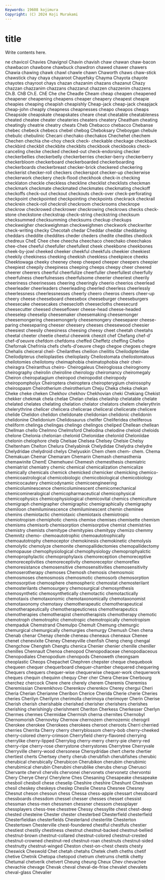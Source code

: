 ```yaml
---
Keywords: 19608 kojimura
Copyright: (C) 2024 Koji Murakami
---
```


# title

Write contents here.



ne chavicol Chavies
Chavignol Chavin chavish chaw chawan chaw-bacon chawbacon chawbone chawbuck chawdron
chawed chawer chawers Chawia chawing chawk chawl chawle chawn Chaworth
chaws chaw-stick chawstick chay chaya chayaroot Chayefsky Chayma Chayota chayote
chayotes chayroot chays chazan chazanim chazans chazanut Chazy chazzan chazzanim
chazzans chazzanut chazzen chazzenim chazzens Ch.B. ChB Ch.E. ChE Che
che Cheadle Cheam cheap cheapen cheapened cheapener cheapening cheapens cheaper
cheapery cheapest cheapie cheapies cheaping cheapish cheapishly Cheap-jack cheap-jack cheapjack
cheap-john cheaply cheapness cheapnesses cheapo cheapos cheaps Cheapside cheapskate cheapskates
cheare cheat cheatable cheatableness cheated cheatee cheater cheateries cheaters cheatery
Cheatham cheating cheatingly cheatrie cheatry cheats Cheb Chebacco chebacco Chebanse
chebec chebeck chebecs chebel chebog Cheboksary Cheboygan chebule chebulic chebulinic
Checani chechako chechakos Chechehet chechem Chechen chechia che-choy check check-
checkable checkage checkback checkbird checkbit checkbite checkbits checkbook checkbooks check-canceling
checke checked checked-out check-endorsing checker checkerbellies checkerbelly checkerberries checker-berry checkerberry
checkerbloom checkerboard checkerboarded checkerboarding checkerboards checkerbreast checker-brick checkered checkering checkerist
checker-roll checkers checkerspot checker-up checkerwise checkerwork checkery check-flood checkhook check-in
checking checklaton checkle checkless checkline checklist checklists checkman checkmark checkmate
checkmated checkmates checkmating checkoff checkoffs check-out checkout checkouts check-over check-perforating
checkpoint checkpointed checkpointing checkpoints checkrack checkrail checkrein check-roll checkroll checkroom
checkrooms checkrope checkrow checkrowed checkrower checkrowing checkrows checks check-stone checkstone
checkstrap check-string checkstring checksum checksummed checksumming checksums checkup checkups checkweigher
checkweighman checkweighmen checkwork checkwriter check-writing checky Checotah chedar Cheddar cheddar
cheddaring cheddars cheddite cheddites cheder cheders chedite chedites chedlock chedreux
CheE Chee chee cheecha cheechaco cheechako cheechakos chee-chee cheeful cheefuller
cheefullest cheek cheekbone cheekbones cheek-by-jowl cheeked cheeker cheekful cheekfuls cheekier
cheekiest cheekily cheekiness cheeking cheekish cheekless cheekpiece cheeks Cheektowaga cheeky
cheeney cheep cheeped cheeper cheepers cheepier cheepiest cheepily cheepiness cheeping
cheeps cheepy cheer cheered cheerer cheerers cheerful cheerfulize cheerfuller cheerfullest
cheerfully cheerfulness cheerfulnesses cheerfulsome cheerier cheeriest cheerily cheeriness cheerinesses cheering
cheeringly cheerio cheerios cheerlead cheerleader cheerleaders cheerleading cheerled cheerless cheerlessly
cheerlessness cheerlessnesses cheerly cheero cheeros cheers cheer-up cheery cheese cheeseboard
cheesebox cheeseburger cheeseburgers cheesecake cheesecakes cheesecloth cheesecloths cheesecurd cheesecutter cheesed
cheeseflower cheese-head cheese-headed cheeselep cheeselip cheesemaker cheesemaking cheesemonger cheesemongering cheesemongerly
cheesemongery cheeseparer cheese-paring cheeseparing cheeser cheesery cheeses cheesewood cheesier cheesiest
cheesily cheesiness cheesing cheesy cheet cheetah cheetahs cheetal cheeter cheetie
cheetul cheewink cheezit chef Chefang chef-d' chef-d'oeuvre chefdom chefdoms cheffed
Cheffetz cheffing Chefoo Chefornak Chefrinia chefs chefs-d'oeuvre chego chegoe chegoes
chegre Chehalis cheiceral cheil- Cheilanthes cheilion cheilitis Cheilodipteridae Cheilodipterus cheiloplasties
cheiloplasty Cheilostomata cheilostomatous cheilotomies cheilotomy cheimaphobia cheimatophobia cheir cheir- cheiragra
Cheiranthus cheiro- Cheirogaleus Cheiroglossa cheirognomy cheirography cheirolin cheiroline cheirology cheiromancy
cheiromegaly Cheiron cheiropatagium cheiropod cheiropodist cheiropody cheiropompholyx Cheiroptera cheiroptera cheiropterygium
cheirosophy cheirospasm Cheirotherium cheirotherium Cheju Cheka cheka chekan Cheke cheke
cheken Chekhov chekhov Chekhovian cheki Chekiang Chekist chekker chekmak chela
chelae Chelan chelas chelaship chelatable chelate chelated chelates chelating chelation
chelator chelators chelem chelerythrin chelerythrine chelicer chelicera chelicerae cheliceral chelicerate
chelicere chelide Chelidon chelidon chelidonate chelidonian chelidonic chelidonin chelidonine Chelidonium
Chelidosaurus chelifer Cheliferidea cheliferous cheliform chelinga chelingas chelingo chelingos cheliped
Chellean chellean Chellman chello Chelmno Chelmsford Chelodina chelodine cheloid cheloids
chelone Chelonia chelonian chelonid Chelonidae cheloniid Cheloniidae chelonin chelophore chelp
Chelsae Chelsea Chelsey Chelsie Chelsy Cheltenham Chelton Chelura Chelyabinsk Chelydidae
Chelydra chelydre Chelydridae chelydroid chelys Chelyuskin Chem chem chem- chem.
Chema Chemakuan Chemar Chemaram Chemarin Chemash chemasthenia chemawinite ChemE Chemehuevi
Chemesh chemesthesis chemiatric chemiatrist chemiatry chemic chemical chemicalization chemicalize chemically
chemicals chemick chemicked chemicker chemicking chemico- chemicoastrological chemicobiologic chemicobiological chemicobiology
chemicocautery chemicodynamic chemicoengineering chemicoluminescence chemicoluminescent chemicomechanical chemicomineralogical chemicopharmaceutical chemicophysical chemicophysics
chemicophysiological chemicovital chemics chemiculture chemigraph chemigrapher chemigraphic chemigraphically chemigraphy chemiloon
chemiluminescence chemiluminescent chemin cheminee chemins chemiotactic chemiotaxic chemiotaxis chemiotropic chemiotropism
chemiphotic chemis chemise chemises chemisette chemism chemisms chemisorb chemisorption chemisorptive
chemist chemistries chemistry chemists chemitype chemitypies chemitypy chemizo chemmy Chemnitz
chemo- chemoautotrophic chemoautotrophically chemoautotrophy chemoceptor chemokinesis chemokinetic chemolysis chemolytic chemolyze
chemonite chemopallidectomies chemopallidectomy chemopause chemophysiological chemophysiology chemoprophyalctic chemoprophylactic chemoprophylaxis chemoreception
chemoreceptive chemoreceptivities chemoreceptivity chemoreceptor chemoreflex chemoresistance chemosensitive chemosensitivities chemosensitivity chemoserotherapy
chemoses Chemosh chemosis chemosmoic chemosmoses chemosmosis chemosmotic chemosorb chemosorption chemosorptive
chemosphere chemospheric chemostat chemosterilant chemosterilants chemosurgery chemosurgical chemosynthesis chemosynthetic chemosynthetically
chemotactic chemotactically chemotaxis chemotaxonomic chemotaxonomically chemotaxonomist chemotaxonomy chemotaxy chemotherapeutic chemotherapeutical
chemotherapeutically chemotherapeuticness chemotherapeutics chemotherapies chemotherapist chemotherapists chemotherapy chemotic chemotroph chemotrophic
chemotropic chemotropically chemotropism chempaduk Chemstrand Chemulpo Chemult Chemung chemurgic chemurgical
chemurgically chemurgies chemurgy Chemush Chen chena Chenab chenar Chenay chende
cheneau cheneaus cheneaux Chenee chenet chenevixite Cheney Cheneyville chenfish Cheng
cheng chengal Chengchow Chengteh Chengtu chenica Chenier chenier chenille cheniller
chenilles Chennault Chenoa chenopod Chenopodiaceae chenopodiaceous Chenopodiales Chenopodium chenopods Chenoweth
cheongsam cheoplastic Cheops Chepachet Chephren chepster cheque chequebook chequeen chequer
chequerboard chequer-chamber chequered chequering Chequers chequers chequer-wise chequerwise chequer-work chequerwork
cheques chequin chequinn chequy Cher cher Chera Cheraw Cherbourg cherchez
chercock Chere chere cherely cherem Cheremis Cheremiss Cheremissian Cheremkhovo Cherenkov
cherenkov Cherey chergui Cheri Cheria Cherian Cherianne Cheribon Cherice Cherida
Cherie cherie Cheries cheries Cherilyn Cherilynn cherimolla cherimoya cherimoyer Cherin
Cherise Cherish cherish cherishable cherished cherisher cherishers cherishes cherishing cherishingly
cherishment Cheriton Cherkess Cherkesser Cherlyn Chermes chermes Chermidae Chermish cherna
chernites Chernobyl Chernomorish Chernovtsy Chernow chernozem chernozemic cherogril Cherokee cherokee
Cherokees cherokees cheroot cheroots Cherri cherried cherries Cherrita Cherry cherry
cherryblossom cherry-bob cherry-cheeked cherry-colored cherry-crimson Cherryfield cherry-flavored cherrying cherrylike cherry-lipped
Cherrylog cherry-merry cherry-pie cherry-red cherry-ripe cherry-rose cherrystone cherrystones Cherrytree Cherryvale
Cherryville cherry-wood chersonese Chersydridae chert cherte chertier chertiest cherts Chertsey
cherty cherub cherubfish cherubfishes cherubic cherubical cherubically Cherubicon Cherubikon cherubim
cherubimic cherubimical cherubin Cherubini cherublike cherubs cherup Cherusci Chervante chervil
chervils chervonei chervonets chervonetz chervontsi Chery Cherye Cheryl Cherylene Ches
Chesaning Chesapeake chesapeake chesboil chesboll chese cheselip Cheshire cheshire Cheshunt
Cheshvan chesil cheskey cheskeys cheslep Cheslie Chesna Chesnee Chesney Chesnut
cheson chesoun chess Chessa chess-apple chessart chessboard chessboards chessdom chessel
chesser chesses chesset chessist chessman chess-men chessmen chessner chessom chessplayer
chessplayers chess-tree chesstree Chessy chessylite chest chest-deep chested chesteine Chester
chester chesterbed Chesterfield chesterfield Chesterfieldian chesterfields Chesterland chesterlite Chesterton Chestertown
Chesterville chest-foundered chestful chestfuls chestier chestiest chestily chestiness chestnut chestnut-backed
chestnut-bellied chestnut-brown chestnut-collared chestnut-colored chestnut-crested chestnut-crowned chestnut-red chestnut-roan chestnuts chestnut-sided
chestnutty chestnut-winged Cheston chest-on-chest chests chesty Cheswick Cheswold Chet chetah
chetahs Chetek cheth cheths chetif chetive Chetnik Chetopa chetopod chetrum
chetrums chettik chetty Chetumal chetverik chetvert Cheung cheung Cheux Chev
chevachee chevachie chevage Chevak cheval cheval-de-frise chevalet chevalets cheval-glass Chevalier
